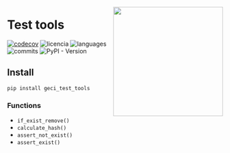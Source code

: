 <a href="https://www.islas.org.mx/"><img src="https://www.islas.org.mx/img/logo.svg" align="right" width="256" /></a>
# Test tools
[![codecov](https://codecov.io/gh/IslasGECI/test_tools/graph/badge.svg?token=v0yYwY2WjO)](https://codecov.io/gh/IslasGECI/test_tools)
![licencia](https://img.shields.io/github/license/IslasGECI/test_tools)
![languages](https://img.shields.io/github/languages/top/IslasGECI/test_tools)
![commits](https://img.shields.io/github/commit-activity/y/IslasGECI/test_tools)
![PyPI - Version](https://img.shields.io/pypi/v/test_tools)

## Install
```
pip install geci_test_tools
```

### Functions
- `if_exist_remove()`
- `calculate_hash()`
- `assert_not_exist()`
- `assert_exist()`